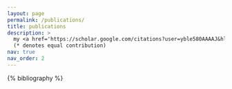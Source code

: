 ```yaml
---
layout: page
permalink: /publications/
title: publications
description: >
  my <a href='https://scholar.google.com/citations?user=yble580AAAAJ&hl=en' style='color: #006666;'>google scholar</a> profile<br>
  (* denotes equal contribution)
nav: true
nav_order: 2
---
```


<!-- _pages/publications.md -->
<div class="publications">

{% bibliography %}

</div>
